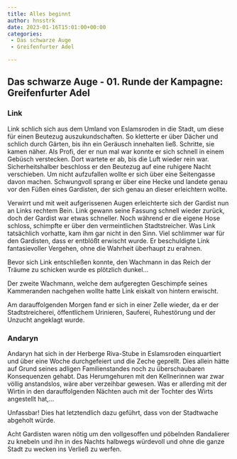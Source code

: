 ```yaml
---
title: Alles beginnt
author: hnsstrk
date: 2023-01-16T15:01:00+00:00
categories:
 - Das schwarze Auge
 - Greifenfurter Adel

---
```

## Das schwarze Auge - 01. Runde der Kampagne: Greifenfurter Adel

### Link

Link schlich sich aus dem Umland von Eslamsroden in die Stadt, um diese für einen Beutezug auszukundschaften. So kletterte er über Dächer und schlich durch Gärten, bis ihn ein Geräusch innehalten ließ. Schritte, sie kamen näher. Als Profi, der er nun mal war konnte er sich schnell in einem Gebüsch verstecken. Dort wartete er ab, bis die Luft wieder rein war. Sicherheitshalber beschloss er den Beutezug auf eine ruhigere Nacht verschieben. Um nicht aufzufallen wollte er sich über eine Seitengasse davon machen. Schwungvoll sprang er über eine Hecke und landete genau vor den Füßen eines Gardisten, der sich genau an dieser erleichtern wollte.

Verwirrt und mit weit aufgerissenen Augen erleichterte sich der Gardist nun an Links rechtem Bein. Link gewann seine Fassung schnell wieder zurück, doch der Gardist war etwas schneller. Noch während er die eigene Hose schloss, schimpfte er über den vermeintlichen Stadtstreicher. Was Link tatsächlich vorhatte, kam ihm gar nicht in den Sinn. Viel schlimmer war für den Gardisten, dass er entblößt erwischt wurde. Er beschuldigte Link fantasievoller Vergehen, ohne die Wahrheit überhaupt zu erahnen.

Bevor sich Link entschließen konnte, den Wachmann in das Reich der Träume zu schicken wurde es plötzlich dunkel…

Der zweite Wachmann, welche dem aufgeregten Geschimpfe seines Kammeranden nachgehen wollte hatte Link eiskalt von hintern erwischt.

Am darauffolgenden Morgen fand er sich in einer Zelle wieder, da er der Stadtstreicherei, öffentlichem Urinieren, Sauferei, Ruhestörung und der Unzucht angeklagt wurde.

### Andaryn

Andaryn hat sich in der Herberge Riva-Stube in Eslamsroden einquartiert und über eine Woche durchgefeiert und die Zeche geprellt. Dies allein hätte auf Grund seines adligen Familienstandes noch zu überschaubaren Konsequenzen gehabt. Das Herumgehuren mit den Kellnerinnen war zwar völlig anstandslos, wäre aber verzeihbar gewesen. Was er allerding mit der Wirtin in den darauffolgenden Nächten auch mit der Tochter des Wirts angestellt hat,…

Unfassbar! Dies hat letztendlich dazu geführt, dass von der Stadtwache abgeholt würde.

Acht Gardisten waren nötig um den vollgesoffen und pöbelnden Randalierer zu knebeln und ihn in des Nachts halbwegs würdevoll und ohne die ganze Stadt zu wecken ins Verließ zu werfen.